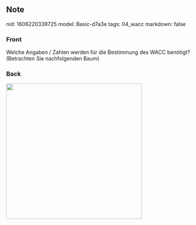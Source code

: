 ## Note
nid: 1606220339725
model: Basic-d7a3e
tags: 04_wacc
markdown: false

### Front
<p>Welche Angaben / Zahlen werden für die Bestimmung des WACC benötigt? (Betrachten Sie nachfolgenden Baum)</p>

### Back
<p><img src="1EfRCvbUiY9wWacQt1m5.png" style="width: 366px;">
</p>
